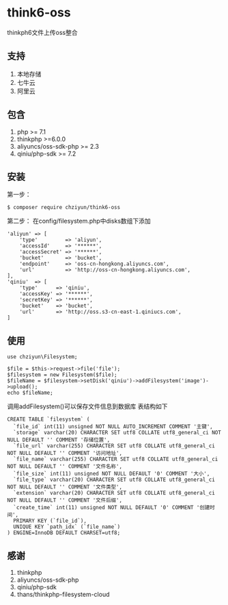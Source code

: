 # think6-oss
thinkph6文件上传oss整合

## 支持
1. 本地存储
2. 七牛云
3. 阿里云

## 包含
1. php >= 7.1
2. thinkphp >=6.0.0
3. aliyuncs/oss-sdk-php >= 2.3
4. qiniu/php-sdk >= 7.2

## 安装
第一步：
```shell
$ composer require chziyun/think6-oss
```
第二步：
在config/filesystem.php中disks数组下添加
```
'aliyun' => [
    'type'         => 'aliyun',
    'accessId'     => '******',
    'accessSecret' => '******',
    'bucket'       => 'bucket',
    'endpoint'     => 'oss-cn-hongkong.aliyuncs.com',
    'url'          => 'http://oss-cn-hongkong.aliyuncs.com',
],
'qiniu'  => [
    'type'      => 'qiniu',
    'accessKey' => '******',
    'secretKey' => '******',
    'bucket'    => 'bucket',
    'url'       => 'http://oss.s3-cn-east-1.qiniucs.com',
]
```
## 使用
```
use chziyun\Filesystem;

$file = $this->request->file('file');
$filesystem = new Filesystem($file);
$fileName = $filesystem->setDisk('qiniu')->addFilesystem('image')->upload();
echo $fileName;
```
调用addFilesystem()可以保存文件信息到数据库
表结构如下
```
CREATE TABLE `filesystem` (
  `file_id` int(11) unsigned NOT NULL AUTO_INCREMENT COMMENT '主键',
  `storage` varchar(20) CHARACTER SET utf8 COLLATE utf8_general_ci NOT NULL DEFAULT '' COMMENT '存储位置',
  `file_url` varchar(255) CHARACTER SET utf8 COLLATE utf8_general_ci NOT NULL DEFAULT '' COMMENT '访问地址',
  `file_name` varchar(255) CHARACTER SET utf8 COLLATE utf8_general_ci NOT NULL DEFAULT '' COMMENT '文件名称',
  `file_size` int(11) unsigned NOT NULL DEFAULT '0' COMMENT '大小',
  `file_type` varchar(20) CHARACTER SET utf8 COLLATE utf8_general_ci NOT NULL DEFAULT '' COMMENT '文件类型',
  `extension` varchar(20) CHARACTER SET utf8 COLLATE utf8_general_ci NOT NULL DEFAULT '' COMMENT '文件后缀',
  `create_time` int(11) unsigned NOT NULL DEFAULT '0' COMMENT '创建时间',
  PRIMARY KEY (`file_id`),
  UNIQUE KEY `path_idx` (`file_name`)
) ENGINE=InnoDB DEFAULT CHARSET=utf8;
```

## 感谢
1. thinkphp
2. aliyuncs/oss-sdk-php
3. qiniu/php-sdk
4. thans/thinkphp-filesystem-cloud